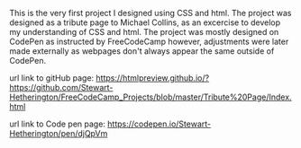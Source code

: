 This is the very first project I designed using CSS and html. The project was designed as a tribute page to Michael Collins, as an excercise to develop my understanding of CSS and html. The project was mostly designed on CodePen as instructed by FreeCodeCamp however, adjustments were later made externally as webpages don't always appear the same outside of CodePen.

url link to gitHub page:
   https://htmlpreview.github.io/?https://github.com/Stewart-Hetherington/FreeCodeCamp_Projects/blob/master/Tribute%20Page/Index.html

url link to Code pen page:
   https://codepen.io/Stewart-Hetherington/pen/djQpVm
